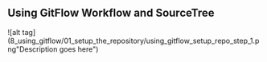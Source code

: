 ## Using GitFlow Workflow and SourceTree
![alt tag](8_using_gitflow/01_setup_the_repository/using_gitflow_setup_repo_step_1.png"Description goes here")







